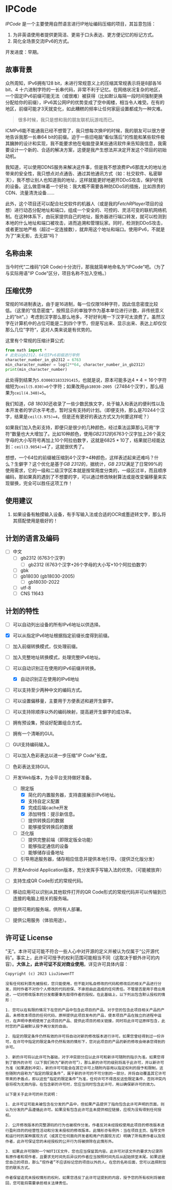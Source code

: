 # IPCode

  *IPCode* 是一个主要使用自然语言进行IP地址编码压缩的项目，其旨意包括：

1. 为非英语使用者提供更简洁、更易于口头表达、更方便记忆的标记方式。
2. 简化全场景交流IPv6的方式。

开发进度：早期。

## 故事背景

  众所周知，IPv6拥有128 bit，未进行常规意义上的压缩其常规表示将是8部各16 bit、4 十六进制字符的一长串代码，非常不利于记忆。在网络状况复杂的地区，一个固定IPv6前缀可能无法（或很难）被获得（比如默认每隔一段时间强制更换分配给你的前缀），IPv6其公网IP的优势变成了空中阁楼，相当令人难受。在有的地区，前缀可能才3天就变化，如此糟糕的频率让任何家庭设置都成为一种灾难。

> 很多时候，我只是想和我的朋友联机玩游戏而已。

  ICMPv6能不能通我已经不想管了，我只想每次换IP的时候，我的朋友可以很方便地告诉我那一长串64 bit的前缀。迫于一些旧电脑“看似落后”的性能和某些软件极其臃肿的设计和实现，我不能要求他在电脑登录某些通讯软件来告知我信息，我需要设计一个新的、合适的解决方案，这便是我产生想法并决定开发这个项目的初始动机。

  我知道，可以使用DDNS服务来解决这件事，但是我不想浪费IPv6那庞大的地址池带来的安全性，我只想点对点通告、通过其他通讯方式（如：社交软件、私密聊天），我不想让别人也知道我的地址，这样就能更好地避开DDoS攻击，保护好我的设备。这么做意味着一个好处：我大概不需要各种防DDoS的措施，比如昂贵的CDN、流量清洗设备……

  此外，这个项目还可以配合社交软件的机器人（或是我的*FetchRPlayer*项目的设想）进行动态分配地址和端口，组成一个安全的、可控的、灵活可变的联机网络机制。在这种体系下，由玩家提供自己的地址，服务器进行端口转发，就可以检测到本地的什么地址和端口被攻击，进而追溯和管理玩家。同时，检测到DDoS攻击，或者更加地严格（超过一定连接数），就弃用这个地址和端口。使用IPv6，不就是为了”来无影，去无踪“吗？

## 名称由来

  当今时代“二维码”(QR Code)十分流行，那我就简单地命名为“IPCode”吧。（为了与实际用语"IP Code"区分，项目名称不加入空格。）

## 压缩优势

常规的16进制表达，由于是16进制，每一位仅限16种字符，因此信息密度比较低。（这里的”信息密度“，按照显示的单独字作为基本单位进行计数，非传统意义上的"bit"。）考虑到汉字那么那么地多，不好好利用一下汉字可太浪费了。虽然汉字在计算机中的占位可能是二到四个字节，但是写出来、显示出来、表达上却仅仅那么几位”字符“，这对人类来说是有优势的。

这里有个常规的压缩计算公式:

```python
from math import *
# 此处以gb2312、64位IPv6前缀进行举例
character_number_in_gb2312 = 6763
min_character_number = log(2**64, character_number_in_gb2312) 
print(min_character_number)
```

此处得到结果为`5.0300831833291415`，也就是说，原本可能多达$4*4=16$个字符缩短为`ceil(5.030)=6`个字符；如果改用`gb18030-2005`（$27484$个汉字），那么结果为`ceil(4.340)=5`。

我们知道，*GB 18030*还收录了一些少数民族文字，处于输入和表达的便利性以及本开发者的学识水平考虑，暂时没有支持的计划。（即便支持，那么是$70244$个汉字，结果是`ceil(3.975)=4`，但是还有更好的表达方式又为何要这样呢？）

如果我们加入色彩支持，即便只是很少的几种颜色，经过乘法运算那么可用”字符“数量也大大增加了。比如10种颜色，使用*GB2312*的6763个汉字加上26个英文字母的大小写符号再加上10个阿拉伯数字，这就是$6825*10$了，结果就已经能达到：`ceil(3.9854)=4`了，这就很优秀了。

想想，一个64位的前缀被压缩到4个汉字+4种颜色，这样表述起来还难吗？什么？生僻字？这个优化是基于*GB 2312*的，据统计，*GB 2312*满足了日常99%的使用需求，它的一级和二级汉字区本就是按常用度分类的，一级区过半，而且顺序编码，那如果真的遇到了不想要的字，可以通过修改映射算法或是改变偏移量来实现替换，完全可以胜任这项工作！

## 使用建议

1. 如果设备有触摸输入设备，有手写输入法或合适的OCR或墨迹转文字，那么将其搭配使用是极好的！

## 计划的语言及编码

- [ ] 中文
  - [ ] gb2312 (6763个汉字)
    - [ ] gb2312 (6763个汉字+26个字母的大小写+10个阿拉伯数字）
  - [ ] gbk
  - [ ] gb18030 (gb18030-2005)
    - [ ] gb18030-2022
  - [ ] utf-8
  - [ ] CNS 11643
    
## 计划的特性

- [ ] 可以自动列出设备的所有IPv6地址以供选择。
- [x] 可以从指定IPv6地址根据指定前缀长度得到前缀。
- [ ] 加入前缀转换模式，仅处理前缀。
- [ ] 加入完整地址转换模式，处理完整IPv6地址。 
- [ ] 可以自动识别正在使用的IPv6前缀并转换。
  - [x] 自动识别正在使用的IPv6地址
- [ ] 可以支持至少两种中文的编码方式。
- [ ] 可以设置偏移量，主要用于方便表述和避开生僻字。
- [ ] 可以支持除顺序以外的编码映射，提高避开生僻字的成功率。  
- [ ] 拥有预设集，预设好配置组合方式。
- [ ] 拥有一个清晰的GUI。
- [ ] GUI支持编码输入。  
- [ ] 可以加入色彩表达以进一步压缩"IP Code"长度。
- [ ] 色彩表达支持GUI。
- [ ] 开发Web版本，为全平台支持做好准备。 
  - [ ] 限定版
    - [x] 简化的内置服务器，支持直接展示IPv6地址。
    - [x] 支持自定义配置
    - [x] 完成后端cache开发
    - [x] 添加特性：提示新信息。
    - [ ] 提供转换后的数据
    - [ ] 能够接受转换后的数据
  - [ ] 泛化版
    - [ ] 提供完整前端（即限定版全功能）
    - [ ] 能够指定通信的设备
    - [ ] 能够储存设备地址
  - [ ] 引导用途服务器，储存相应信息并提供本地引导。（提供泛化版分发）
- [ ] 开发Android Application版本，充分发挥手写输入法的优势。（可能被放弃）
- [ ] 支持生成QR Code形式的常规代码。  
- [ ] 移动应用可以识别从其他软件打开的QR Code形式的常规代码并可以传输到已连接的电脑上相关的服务端。  
- [ ] 提供可用的服务端，供所有人部署。
- [ ] 提供公用服务（体验用途）。



## 许可证 License

”无“。本许可证可能不符合一些人心中对开源的定义并被认为仅属于“公开源代码”。事实上，此许可可授予的权利范围可能相当不同（这取决于额外许可的内容）。**大体上，此许可证不反对商业使用**。详见许可具体内容：

``` 
Copyright (c) 2023 LiuJiewenTT

没有任何权利首先被授权，您只能使用，但不能对私自修改的代码和修改后的相关产品进行分发，同时作者不对你个人修改的代码担保、不承担由此造成的任何责任。不管是否是用于商业用途，一切对修改版本的分发都要事先取得作者的授权。在此基础上，以下列出包含默认授权的情形：

1. 您可以在有限的情况下在您的产品中包含此项目的产品。对于您的包含此项目相关产品的产品，未修改本项目的任何代码，原样提供此项目发布的产品，使本项目产品在独立的进程中运行，在声明中表明使用了此项目的产品、提供此项目的相关链接，同时将此许可证原样包含，此时您的产品被默认授予再分发的自由。

2. 指定的限定条件仍然有效的许可将自动对新的修改版本进行许可。如果您曾经得到过一份许可，在许可中指定的限定条件仍然有效的情形下，您对此项目的产品的新的修改会继承您得到的许可。

3. 新的许可将以此许可为基础，对于冲突部分应以此许可和新许可随附的指示为准。如果您得到了额外的许可（以下我们称为“新的许可”），那么新的许可的级别将高于此许可，并以新许可为准（如果遇到冲突）。新的许可可能会在其它许可上随附内容用以指定权利的授予和限制，这些随附内容称为“指定的限定条件”，属于新的许可的不可分割的一部分，并将自动覆盖其它许可带来的矛盾点，即以这些“指定的限定条件”为准，任何许可不得违反这些限定条件，否则冲突内容将视为无效内容。在包含新的许可时，您应当同时包含此许可，用以确保新许可的效力。

以下是关于此许可的补充说明：

1. 此许可证可能未被包含在分发的产品中，但如果产品提供了指向包含此许可声明的页面，则认为分发的产品遵循此许可。如果没有包含此许可且未提供相应链接，应视为没有得到任何授权。

2. 公开修改版本的完整源码的行为也被视作分发。作者反对未经授权使用此项目的修改版本进行盈利目的的经营性活动和分发未授权的修改版本。此情形亦有例外：当在项目主页、指导文件和运行时的某种展现方式（或其它任何面向开发者和用户的展现方式）明确了所有原作者以及现作者，此许可保证您的未经授权的公开行为将被排除在此情形外。

3. 如果此许可随附一个NOTICE文件，您也应当保留其内容。此许可对该文件的要求为记录所有原作者和现作者，且要求无时间先后异议的作者应当按照时间先后从起始排至末尾。如果这是您自己的项目，那么“现作者”不应该标记您的项目以外的人。在您的名称后面，您可以选择附加您的联系方式。

作者保留追究未授权情形的权利，如果您违反了此许可证提到的内容，授予您的所有权利将被收回，您可能将需要承担相关法律责任。
```